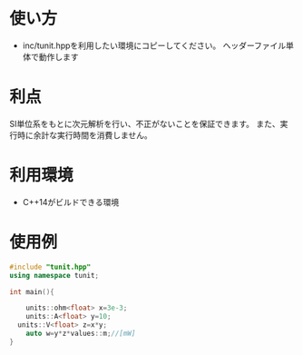 # 使い方

* inc/tunit.hppを利用したい環境にコピーしてください。
  ヘッダーファイル単体で動作します

# 利点

SI単位系をもとに次元解析を行い、不正がないことを保証できます。
また、実行時に余計な実行時間を消費しません。

# 利用環境

* C++14がビルドできる環境

# 使用例
```c++
#include "tunit.hpp"
using namespace tunit;

int main(){

	units::ohm<float> x=3e-3;
	units::A<float> y=10;
  units::V<float> z=x*y;
	auto w=y*z*values::m;//[mW]
}

```
